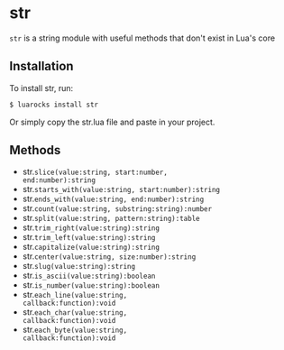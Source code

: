 # str
<code>str</code> is a string module with useful methods that don't exist in Lua's core

## Installation
To install str, run:
```sh
$ luarocks install str
```
Or simply copy the str.lua file and paste in your project.

## Methods
* str.<code>slice(value:string, start:number, end:number):string</code>
* str.<code>starts_with(value:string, start:number):string</code>
* str.<code>ends_with(value:string, end:number):string</code>
* str.<code>count(value:string, substring:string):number</code>
* str.<code>split(value:string, pattern:string):table</code>
* str.<code>trim_right(value:string):string</code>
* str.<code>trim_left(value:string):string</code>
* str.<code>capitalize(value:string):string</code>
* str.<code>center(value:string, size:number):string</code>
* str.<code>slug(value:string):string</code>
* str.<code>is_ascii(value:string):boolean</code>
* str.<code>is_number(value:string):boolean</code>
* str.<code>each_line(value:string, callback:function):void</code>
* str.<code>each_char(value:string, callback:function):void</code>
* str.<code>each_byte(value:string, callback:function):void</code>
